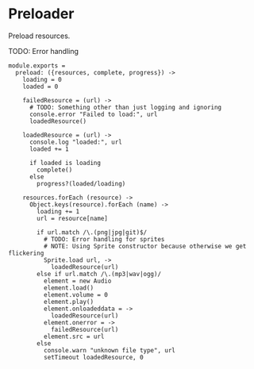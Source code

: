 Preloader
=========

Preload resources.

TODO: Error handling

    module.exports =
      preload: ({resources, complete, progress}) ->
        loading = 0
        loaded = 0
        
        failedResource = (url) ->
          # TODO: Something other than just logging and ignoring
          console.error "Failed to load:", url
          loadedResource()

        loadedResource = (url) ->
          console.log "loaded:", url
          loaded += 1

          if loaded is loading
            complete()
          else
            progress?(loaded/loading)

        resources.forEach (resource) ->
          Object.keys(resource).forEach (name) ->
            loading += 1
            url = resource[name]

            if url.match /\.(png|jpg|git)$/
              # TODO: Error handling for sprites
              # NOTE: Using Sprite constructor because otherwise we get flickering
              Sprite.load url, ->
                loadedResource(url)
            else if url.match /\.(mp3|wav|ogg)/
              element = new Audio
              element.load()
              element.volume = 0
              element.play()
              element.onloadeddata = ->
                loadedResource(url)
              element.onerror = ->
                failedResource(url)
              element.src = url
            else
              console.warn "unknown file type", url
              setTimeout loadedResource, 0
